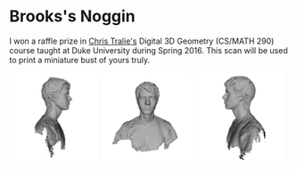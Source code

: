 # Brooks's Noggin

I won a raffle prize in [Chris Tralie's](http://www.ctralie.com/) Digital 3D Geometry (CS/MATH 290) course taught at Duke University during Spring 2016. This scan will be used to print a miniature bust of yours truly.

[<img src="img/brooks-bust01.png" width="32%">](http://brooksmershon.com)
[<img src="img/brooks-bust02.png" width="32%">](http://brooksmershon.com)
[<img src="img/brooks-bust03.png" width="32%">](http://brooksmershon.com)


